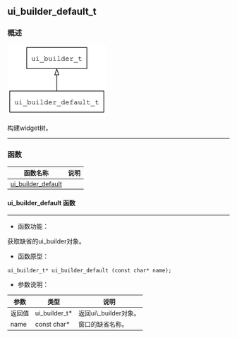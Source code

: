 ## ui\_builder\_default\_t
### 概述
![image](images/ui_builder_default_t_0.png)



 构建widget树。



----------------------------------
### 函数
<p id="ui_builder_default_t_methods">

| 函数名称 | 说明 | 
| -------- | ------------ | 
| <a href="#ui_builder_default_t_ui_builder_default">ui\_builder\_default</a> |  |
#### ui\_builder\_default 函数
-----------------------

* 函数功能：

> <p id="ui_builder_default_t_ui_builder_default">
 获取缺省的ui\_builder对象。





* 函数原型：

```
ui_builder_t* ui_builder_default (const char* name);
```

* 参数说明：

| 参数 | 类型 | 说明 |
| -------- | ----- | --------- |
| 返回值 | ui\_builder\_t* | 返回ui\\_builder对象。 |
| name | const char* | 窗口的缺省名称。 |
